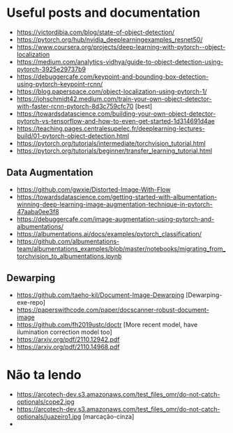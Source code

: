# Useful posts and documentation

- https://victordibia.com/blog/state-of-object-detection/
- https://pytorch.org/hub/nvidia_deeplearningexamples_resnet50/
- https://www.coursera.org/projects/deep-learning-with-pytorch--object-localization
- https://medium.com/analytics-vidhya/guide-to-object-detection-using-pytorch-3925e29737b9
- https://debuggercafe.com/keypoint-and-bounding-box-detection-using-pytorch-keypoint-rcnn/
- https://blog.paperspace.com/object-localization-using-pytorch-1/
- https://johschmidt42.medium.com/train-your-own-object-detector-with-faster-rcnn-pytorch-8d3c759cfc70 [best]
- https://towardsdatascience.com/building-your-own-object-detector-pytorch-vs-tensorflow-and-how-to-even-get-started-1d314691d4ae
- https://teaching.pages.centralesupelec.fr/deeplearning-lectures-build/01-pytorch-object-detection.html
- https://pytorch.org/tutorials/intermediate/torchvision_tutorial.html
- https://pytorch.org/tutorials/beginner/transfer_learning_tutorial.html

## Data Augmentation

- https://github.com/gwxie/Distorted-Image-With-Flow
- https://towardsdatascience.com/getting-started-with-albumentation-winning-deep-learning-image-augmentation-technique-in-pytorch-47aaba0ee3f8
- https://debuggercafe.com/image-augmentation-using-pytorch-and-albumentations/
- https://albumentations.ai/docs/examples/pytorch_classification/
- https://github.com/albumentations-team/albumentations_examples/blob/master/notebooks/migrating_from_torchvision_to_albumentations.ipynb

## Dewarping

- https://github.com/taeho-kil/Document-Image-Dewarping [Dewarping-exe-repo]
- https://paperswithcode.com/paper/docscanner-robust-document-image
- https://github.com/fh2019ustc/doctr [More recent model, have ilumination correction model too]
- https://arxiv.org/pdf/2110.12942.pdf
- https://arxiv.org/pdf/2110.14968.pdf

# Não ta lendo

- https://arcotech-dev.s3.amazonaws.com/test_files_omr/do-not-catch-optionals/cope2.jpg
- https://arcotech-dev.s3.amazonaws.com/test_files_omr/do-not-catch-optionals/juazeiro1.jpg [marcação-cinza]
-

